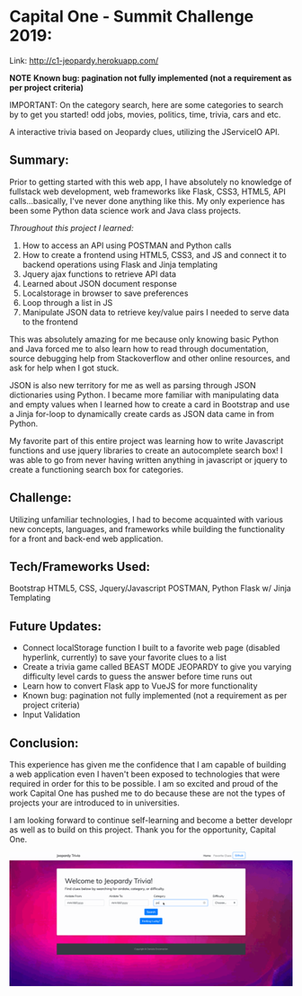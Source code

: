# Capital One - Summit Challenge 2019:

Link: http://c1-jeopardy.herokuapp.com/

**NOTE**
**Known bug: pagination not fully implemented (not a requirement as per project criteria)**

IMPORTANT: On the category search, here are some categories to search by to get you started! 
odd jobs, movies, politics, time, trivia, cars and etc.

A interactive trivia based on Jeopardy clues, utilizing the JServiceIO API. 

## Summary: 

Prior to getting started with this web app, I have absolutely no knowledge of fullstack web development, web frameworks like Flask, CSS3, HTML5, API calls...basically, I've never done anything like this. My only experience has been some Python data science work and Java class projects.

*Throughout this project I learned:*

1. How to access an API using POSTMAN and Python calls
2. How to create a frontend using HTML5, CSS3, and JS and connect it to backend operations using Flask and Jinja templating 
3. Jquery ajax functions to retrieve API data
4. Learned about JSON document response
5. Localstorage in browser to save preferences
6. Loop through a list in JS
7. Manipulate JSON data to retrieve key/value pairs I needed to serve data to the frontend

This was absolutely amazing for me because only knowing basic Python and Java forced me to also learn how to read through documentation, source debugging help from Stackoverflow and other online resources, and ask for help when I got stuck. 

JSON is also new territory for me as well as parsing through JSON dictionaries using Python. I became more familiar with manipulating data and empty values when I learned how to create a card in Bootstrap and use a Jinja for-loop to dynamically create cards as JSON data came in from Python. 

My favorite part of this entire project was learning how to write Javascript functions and use jquery libraries to create an autocomplete search box! I was able to go from never having written anything in javascript or jquery to create a functioning search box for categories. 

## Challenge: 
Utilizing unfamiliar technologies, I had to become acquainted with various new concepts, languages, and frameworks while building the functionality for a front and back-end web application. 

## Tech/Frameworks Used: 
Bootstrap
HTML5, CSS, Jquery/Javascript 
POSTMAN,
Python
Flask w/ Jinja Templating

## Future Updates:
- Connect localStorage function I built to a favorite web page (disabled hyperlink, currently) to save your favorite clues to a list
- Create a trivia game called BEAST MODE JEOPARDY to give you varying difficulty level cards to guess the answer before time runs out
- Learn how to convert Flask app to VueJS for more functionality 
- Known bug: pagination not fully implemented (not a requirement as per project criteria)
- Input Validation

## Conclusion: 
This experience has given me the confidence that I am capable of building a web application even I haven't been exposed to technologies that were required in order for this to be possible. I am so excited and proud of the work Capital One has pushed me to do because these are not the types of projects your are introduced to in universities.

I am looking forward to continue self-learning and become a better developr as well as to build on this project. Thank you for the opportunity, Capital One.

![](jeopardy.gif)
